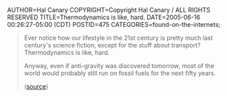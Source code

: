 AUTHOR=Hal Canary
COPYRIGHT=Copyright Hal Canary / ALL RIGHTS RESERVED
TITLE=Thermodynamics is like, hard.
DATE=2005-06-16 00:26:27-05:00 (CDT)
POSTID=475
CATEGORIES=found-on-the-internets;

> Ever notice how our lifestyle in the 21st century is pretty much last century's science fiction, except for the stuff about transport? Thermodynamics is like, hard.
> 
> Anyway, even if anti-gravity was discovered tomorrow, most of the world would probably still run on fossil fuels for the next fifty years.
> 
> ([source](http://www.livejournal.com/users/jwz/495656.html?thread=7162920#t7162920))
